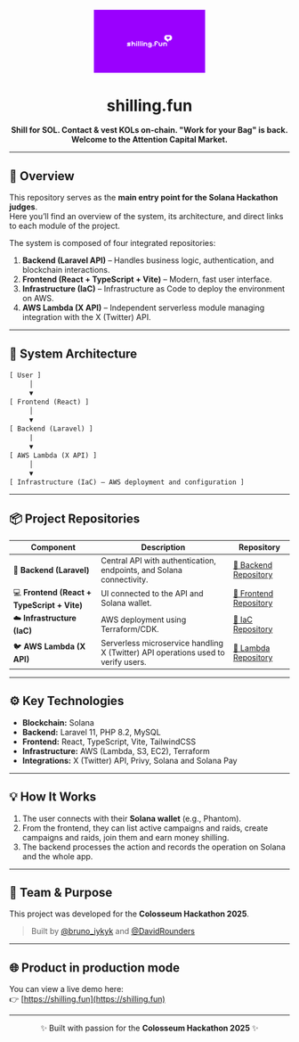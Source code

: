 <p align="center">
  <img src="./all-colors.gif" alt="shilling.fun Logo" width="200" />
</p>

<h1 align="center">shilling.fun</h1>

<p align="center">
  <b>Shill for SOL. Contact & vest KOLs on-chain. "Work for your Bag" is back.
Welcome to the Attention Capital Market.</b>
</p>

---

## 🚀 Overview

This repository serves as the **main entry point for the Solana Hackathon judges**.  
Here you’ll find an overview of the system, its architecture, and direct links to each module of the project.

The system is composed of four integrated repositories:

1. **Backend (Laravel API)** – Handles business logic, authentication, and blockchain interactions.
2. **Frontend (React + TypeScript + Vite)** – Modern, fast user interface.
3. **Infrastructure (IaC)** – Infrastructure as Code to deploy the environment on AWS.
4. **AWS Lambda (X API)** – Independent serverless module managing integration with the X (Twitter) API.

---

## 🧩 System Architecture

```
[ User ]
     │
     ▼
[ Frontend (React) ]
     │ 
     ▼
[ Backend (Laravel) ]
     |
     ▼
[ AWS Lambda (X API) ]
     │
     ▼
[ Infrastructure (IaC) – AWS deployment and configuration ]
```

---

## 📦 Project Repositories

| Component | Description | Repository |
|------------|--------------|-------------|
| 🧠 **Backend (Laravel)** | Central API with authentication, endpoints, and Solana connectivity. | [🔗 Backend Repository](https://github.com/youruser/your-backend-repo) |
| 💻 **Frontend (React + TypeScript + Vite)** | UI connected to the API and Solana wallet. | [🔗 Frontend Repository](https://github.com/youruser/your-frontend-repo) |
| ☁️ **Infrastructure (IaC)** | AWS deployment using Terraform/CDK. | [🔗 IaC Repository](https://github.com/youruser/your-iac-repo) |
| 🐦 **AWS Lambda (X API)** | Serverless microservice handling X (Twitter) API operations used to verify users. | [🔗 Lambda Repository](https://github.com/youruser/your-lambda-repo) |

---

## ⚙️ Key Technologies

- **Blockchain:** Solana  
- **Backend:** Laravel 11, PHP 8.2, MySQL  
- **Frontend:** React, TypeScript, Vite, TailwindCSS  
- **Infrastructure:** AWS (Lambda, S3, EC2), Terraform  
- **Integrations:** X (Twitter) API, Privy, Solana and Solana Pay

---

## 💡 How It Works

1. The user connects with their **Solana wallet** (e.g., Phantom).  
2. From the frontend, they can list active campaigns and raids, create campaigns and raids, join them and earn money shilling.  
3. The backend processes the action and records the operation on Solana and the whole app.  

---

## 🧠 Team & Purpose

This project was developed for the **Colosseum Hackathon 2025**.

> Built by [@bruno_iykyk](https://x.com/bruno_iykyk) and [@DavidRounders](https://x.com/DavidRounders)

---

## 🌐 Product in production mode

You can view a live demo here:  
👉 [https://shilling.fun](https://shilling.fun)

---

<p align="center">
  ✨ Built with passion for the <b>Colosseum Hackathon 2025</b> ✨
</p>

